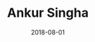---
layout: member
category: PhD-Student
title: Ankur Singha
date: 2018-08-01
image: ankurs.jpeg
role: Generative learning for LFT

permalink: 'team/ankurs'
social:
    linkedin: https://www.linkedin.com/in/sumit-kumar-368b52170
    twitter:
    orcid: 
    google-scholar: 
    email: ankurs@iitk.ac.in

---